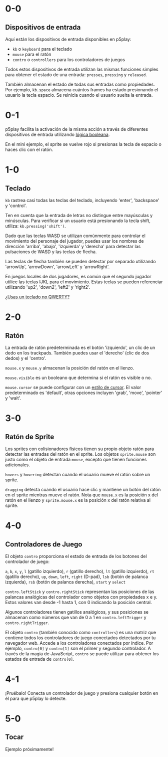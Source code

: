 # 0-0

## Dispositivos de entrada

Aquí están los dispositivos de entrada disponibles en p5play:

- `kb` o `keyboard` para el teclado
- `mouse` para el ratón
- `contro` o `controllers` para los controladores de juegos

Todos estos dispositivos de entrada utilizan las mismas funciones simples para obtener el estado de una entrada: `presses`, `pressing` y `released`.

También almacenan el estado de todas sus entradas como propiedades. Por ejemplo, `kb.space` almacena cuántos frames ha estado presionando el usuario la tecla espacio. Se reinicia cuando el usuario suelta la entrada.

# 0-1

p5play facilita la activación de la misma acción a través de diferentes dispositivos de entrada utilizando [lógica booleana](https://developer.mozilla.org/en-US/docs/Web/JavaScript/Reference/Operators/Logical_OR).

En el mini ejemplo, el sprite se vuelve rojo si presionas la tecla de espacio o haces clic con el ratón.

# 1-0

## Teclado

`kb` rastrea casi todas las teclas del teclado, incluyendo 'enter', 'backspace' y 'control'.

Ten en cuenta que la entrada de letras no distingue entre mayúsculas y minúsculas. Para verificar si un usuario está presionando la tecla shift, utiliza: `kb.pressing('shift')`.

Dado que las teclas WASD se utilizan comúnmente para controlar el movimiento del personaje del jugador, puedes usar los nombres de dirección 'arriba', 'abajo', 'izquierda' y 'derecha' para detectar las pulsaciones de WASD y las teclas de flecha.

Las teclas de flecha también se pueden detectar por separado utilizando 'arrowUp', 'arrowDown', 'arrowLeft' y 'arrowRight'.

En juegos locales de dos jugadores, es común que el segundo jugador utilice las teclas IJKL para el movimiento. Estas teclas se pueden referenciar utilizando 'up2', 'down2', 'left2' y 'right2'.

[¿Usas un teclado no QWERTY?](https://github.com/quinton-ashley/p5play/wiki/FAQ#is-p5plays-kb-input-system-compatible-with-non-qwerty-keyboards)

# 2-0

## Ratón

La entrada de ratón predeterminada es el botón 'izquierdo', un clic de un dedo en los trackpads. También puedes usar el 'derecho' (clic de dos dedos) y el 'centro'.

`mouse.x` y `mouse.y` almacenan la posición del ratón en el lienzo.

`mouse.visible` es un booleano que determina si el ratón es visible o no.

`mouse.cursor` se puede configurar con un [estilo de cursor](https://developer.mozilla.org/en-US/docs/Web/CSS/cursor). El valor predeterminado es 'default', otras opciones incluyen 'grab', 'move', 'pointer' y 'wait'.

# 3-0

## Ratón de Sprite

Los sprites con colisionadores físicos tienen su propio objeto ratón para detectar las entradas del ratón en el sprite.
Los objetos `sprite.mouse` son justo como el objeto de entrada `mouse`, excepto que tienen funciones adicionales.

`hovers` y `hovering` detectan cuando el usuario mueve el ratón sobre un sprite.

`dragging` detecta cuando el usuario hace clic y mantiene un botón del ratón en el sprite mientras mueve el ratón.
Nota que `mouse.x` es la posición x del ratón en el lienzo y `sprite.mouse.x` es la posición x del ratón relativa al sprite.

# 4-0

## Controladores de Juego

El objeto `contro` proporciona el estado de entrada de los botones del controlador de juego:

`a`, `b`, `x`, `y`, `l` (gatillo izquierdo), `r` (gatillo derecho), `lt` (gatillo izquierdo), `rt` (gatillo derecho), `up`, `down`, `left`, `right` (D-pad), `lsb` (botón de palanca izquierda), `rsb` (botón de palanca derecha), `start` y `select`

`contro.leftStick` y `contro.rightStick` representan las posiciones de las palancas analógicas del controlador como objetos con propiedades x e y. Estos valores van desde -1 hasta 1, con 0 indicando la posición central.

Algunos controladores tienen gatillos analógicos, y sus posiciones se almacenan como números que van de 0 a 1 en `contro.leftTrigger` y `contro.rightTrigger`.

El objeto `contro` (también conocido como `controllers`) es una matriz que contiene todos los controladores de juego conectados detectados por tu navegador web. Accede a los controladores conectados por índice. Por ejemplo, `contro[0]` y `contro[1]` son el primer y segundo controlador. A través de la magia de JavaScript, `contro` se puede utilizar para obtener los estados de entrada de `contro[0]`.

# 4-1

¡Pruébalo! Conecta un controlador de juego y presiona cualquier botón en él para que p5play lo detecte.

# 5-0

## Tocar

Ejemplo próximamente!

